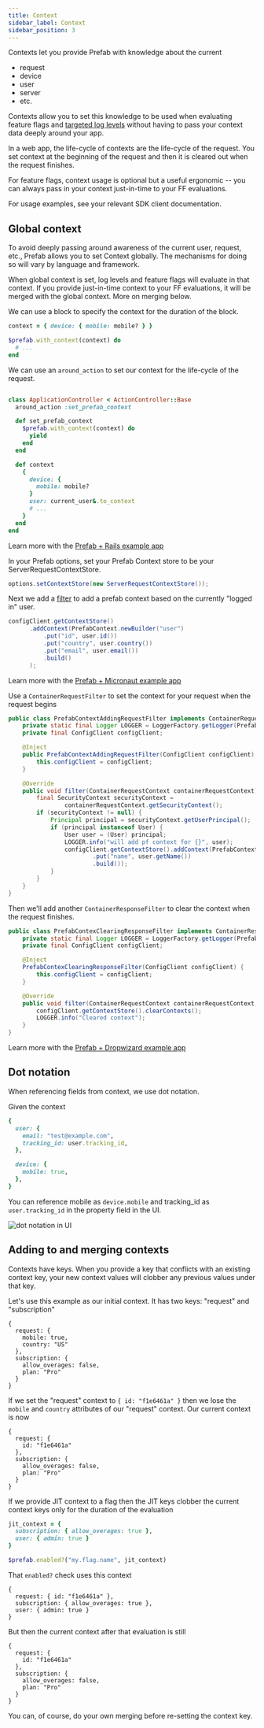 ```yaml
---
title: Context
sidebar_label: Context
sidebar_position: 3
---
```


Contexts let you provide Prefab with knowledge about the current

- request
- device
- user
- server
- etc.

Contexts allow you to set this knowledge to be used when evaluating feature flags and [targeted log levels](./targeted-log-levels) without having to pass your context data deeply around your app.

In a web app, the life-cycle of contexts are the life-cycle of the request. You set context at the beginning of the request and then it is cleared out when the request finishes.

For feature flags, context usage is optional but a useful ergonomic -- you can always pass in your context just-in-time to your FF evaluations.

For usage examples, see your relevant SDK client documentation.

## Global context

To avoid deeply passing around awareness of the current user, request, etc., Prefab allows you to set Context globally. The mechanisms for doing so will vary by language and framework.

When global context is set, log levels and feature flags will evaluate in that context. If you provide just-in-time context to your FF evaluations, it will be merged with the global context. More on merging below.

<Tabs groupId="lang">
<TabItem value="ruby" label="Ruby">

We can use a block to specify the context for the duration of the block.

```ruby
context = { device: { mobile: mobile? } }

$prefab.with_context(context) do
  # ...
end
```

</TabItem>
<TabItem value="ror" label="Ruby on Rails">

We can use an `around_action` to set our context for the life-cycle of the request.

```ruby

class ApplicationController < ActionController::Base
  around_action :set_prefab_context

  def set_prefab_context
    $prefab.with_context(context) do
      yield
    end
  end

  def context
    {
      device: {
        mobile: mobile?
      }
      user: current_user&.to_context
      # ...
    }
  end
end

```

Learn more with the [Prefab + Rails example app](https://github.com/prefab-cloud/example-rails-app)

</TabItem>

<TabItem value="micronaut" label="Micronaut">

In your Prefab options, set your Prefab Context store to be your ServerRequestContextStore.

```java
options.setContextStore(new ServerRequestContextStore());
```

Next we add a [filter](https://github.com/prefab-cloud/example-micronaut-app/blob/configure-prefab-context/src/main/java/com/example/prefab/PrefabContextFilter.java) to add a prefab context based on the currently "logged in" user.

```java
configClient.getContextStore()
      .addContext(PrefabContext.newBuilder("user")
          .put("id", user.id())
          .put("country", user.country())
          .put("email", user.email())
          .build()
      );
```

Learn more with the [Prefab + Micronaut example app](https://github.com/prefab-cloud/example-micronaut-app)

</TabItem>

<TabItem value="dropwizard" label="Dropwizard">

Use a `ContainerRequestFilter` to set the context for your request when the request begins

```java
public class PrefabContextAddingRequestFilter implements ContainerRequestFilter {
    private static final Logger LOGGER = LoggerFactory.getLogger(PrefabContextAddingRequestFilter.class);
    private final ConfigClient configClient;

    @Inject
    public PrefabContextAddingRequestFilter(ConfigClient configClient) {
        this.configClient = configClient;
    }

    @Override
    public void filter(ContainerRequestContext containerRequestContext) throws IOException {
        final SecurityContext securityContext =
                containerRequestContext.getSecurityContext();
        if (securityContext != null) {
            Principal principal = securityContext.getUserPrincipal();
            if (principal instanceof User) {
                User user = (User) principal;
                LOGGER.info("will add pf context for {}", user);
                configClient.getContextStore().addContext(PrefabContext.newBuilder("User")
                        .put("name", user.getName())
                        .build());
            }
        }
    }
}
```

Then we'll add another `ContainerResponseFilter` to clear the context when the request finishes.

```java
public class PrefabContexClearingResponseFilter implements ContainerResponseFilter {
    private static final Logger LOGGER = LoggerFactory.getLogger(PrefabContexClearingResponseFilter.class);
    private final ConfigClient configClient;

    @Inject
    PrefabContexClearingResponseFilter(ConfigClient configClient) {
        this.configClient = configClient;
    }

    @Override
    public void filter(ContainerRequestContext containerRequestContext, ContainerResponseContext containerResponseContext) throws IOException {
        configClient.getContextStore().clearContexts();
        LOGGER.info("Cleared context");
    }
}
```

Learn more with the [Prefab + Dropwizard example app](https://github.com/prefab-cloud/example-dropwizard-app)

</TabItem>
</Tabs>

## Dot notation

When referencing fields from context, we use dot notation.

Given the context

```ruby
{
  user: {
    email: "test@example.com",
    tracking_id: user.tracking_id,
  },

  device: {
    mobile: true,
  },
}
```

You can reference mobile as `device.mobile` and tracking_id as `user.tracking_id` in the property field in the UI.

![dot notation in UI](/img/docs/explanations/dot-notation.png)

## Adding to and merging contexts

Contexts have keys. When you provide a key that conflicts with an existing context key, your new context values will clobber any previous values under that key.

Let's use this example as our initial context. It has two keys: "request" and "subscription"

```
{
  request: {
    mobile: true,
    country: "US"
  },
  subscription: {
    allow_overages: false,
    plan: "Pro"
  }
}
```

If we set the "request" context to `{ id: "f1e6461a" }` then we lose the `mobile` and `country` attributes of our "request" context. Our current context is now

```
{
  request: {
    id: "f1e6461a"
  },
  subscription: {
    allow_overages: false,
    plan: "Pro"
  }
}
```

If we provide JIT context to a flag then the JIT keys clobber the current context keys only for the duration of the evaluation

```ruby
jit_context = {
  subscription: { allow_overages: true },
  user: { admin: true }
}

$prefab.enabled?("my.flag.name", jit_context)
```

That `enabled?` check uses this context

```
{
  request: { id: "f1e6461a" },
  subscription: { allow_overages: true },
  user: { admin: true }
}
```

But then the current context after that evaluation is still

```
{
  request: {
    id: "f1e6461a"
  },
  subscription: {
    allow_overages: false,
    plan: "Pro"
  }
}
```

You can, of course, do your own merging before re-setting the context key.
